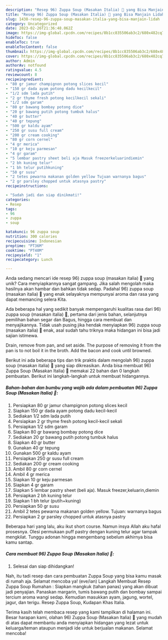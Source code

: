 ```yaml
---
description: "Resep 96) Zuppa Soup (Masakan Italia) 🥣 yang Bisa Manjain Lidah"
title: "Resep 96) Zuppa Soup (Masakan Italia) 🥣 yang Bisa Manjain Lidah"
slug: 1438-resep-96-zuppa-soup-masakan-italia-yang-bisa-manjain-lidah
category: Uncategorized
date: 2023-02-26T21:36:48.062Z
image: https://img-global.cpcdn.com/recipes/8b1cc835506ab3c2/680x482cq70/96-zuppa-soup-masakan-italia-foto-resep-utama.jpg
hideToc: false
enableToc: true
enableTocContent: false
thumbnail: https://img-global.cpcdn.com/recipes/8b1cc835506ab3c2/680x482cq70/96-zuppa-soup-masakan-italia-foto-resep-utama.jpg
cover: https://img-global.cpcdn.com/recipes/8b1cc835506ab3c2/680x482cq70/96-zuppa-soup-masakan-italia-foto-resep-utama.jpg
author: Admin
authorAv: notfound
ratingvalue: 4.5
reviewcount: 8
recipeingredient:
- "80 gr jamur champignon potong slices kecil"
- "150 gr dada ayam potong dadu kecilkecil"
- "1/2 sdm lada putih"
- "2 gr thyme fresh potong kecilkecil sekali"
- "1/2 sdm garam"
- "80 gr bawang bombay potong dice"
- "20 gr bawang putih potong tumbuk halus"
- "40 gr butter"
- "40 gr tepung"
- "500 gr kaldu ayam"
- "250 gr susu full cream"
- "200 gr cream cooking"
- "80 gr corn cernel"
- "4 gr merica"
- "10 gr keju parmesan"
- "4 gr garam"
- "5 lembar pastry sheet beli aja Masuk freezerkeluarindiemin"
- "2 bh kuning telur"
- "1 bh telur putihkuning"
- "50 gr susu"
- "2 tetes pewarna makanan golden yellow Tujuan warnanya bagus"
- "2 gr parsley chopped untuk atasnya pastry"
recipeinstructions:

- "Sudah jadi dan siap dinikmati!"
categories:
- Resep
tags:
- 96
- zuppa
- soup

katakunci: 96 zuppa soup 
nutrition: 300 calories
recipecuisine: Indonesian
preptime: "PT36M"
cooktime: "PT40M"
recipeyield: "1"
recipecategory: Lunch

---
```





Anda sedang mencari ide resep 96) zuppa soup (masakan italia) 🥣 yang unik? Cara menyiapkannya sangat gampang. Jika salah mengolah maka hasilnya akan hambar dan bahkan tidak sedap. Padahal 96) zuppa soup (masakan italia) 🥣 yang enak selayaknya mempunyai aroma dan rasa yang dapat memancing selera Kita.





Ada beberapa hal yang sedikit banyak mempengaruhi kualitas rasa dari 96) zuppa soup (masakan italia) 🥣, pertama dari jenis bahan, selanjutnya pemilihan bahan segar dan Bagus, hingga cara membuat dan menyajikannya. Tidak usah pusing jika hendak menyiapkan 96) zuppa soup (masakan italia) 🥣 enak,      asal sudah tahu triknya maka hidangan ini bisa jadi sajian istimewa.














Drain, remove from pan, and set aside. The purpose of removing it from the pan is to not boil it in the broth. Add the bacon and cook until browned.






Berikut ini ada beberapa tips dan trik praktis dalam mengolah 96) zuppa soup (masakan italia) 🥣 yang siap dikreasikan. Anda bisa membuat 96) Zuppa Soup (Masakan Italia) 🥣 memakai 22 bahan dan 0 langkah pembuatan. Berikut ini langkah-langkah untuk membuat hidangannya.

<!--inarticleads1-->

##### Bahan-bahan dan bumbu yang wajib ada dalam pembuatan 96) Zuppa Soup (Masakan Italia) 🥣:

1. Persiapkan 80 gr jamur champignon potong slices kecil
1. Siapkan 150 gr dada ayam potong dadu kecil-kecil
1. Sediakan 1/2 sdm lada putih
1. Persiapkan 2 gr thyme fresh potong kecil-kecil sekali
1. Persiapkan 1/2 sdm garam
1. Siapkan 80 gr bawang bombay potong dice
1. Sediakan 20 gr bawang putih potong tumbuk halus
1. Siapkan 40 gr butter
1. Gunakan 40 gr tepung
1. Gunakan 500 gr kaldu ayam
1. Persiapkan 250 gr susu full cream
1. Sediakan 200 gr cream cooking
1. Ambil 80 gr corn cernel
1. Ambil 4 gr merica
1. Siapkan 10 gr keju parmesan
1. Siapkan 4 gr garam
1. Siapkan 5 lembar pastry sheet (beli aja). Masuk freezer,keluarin,diemin
1. Persiapkan 2 bh kuning telur
1. Siapkan 1 bh telur (putih+kuning)
1. Persiapkan 50 gr susu
1. Ambil 2 tetes pewarna makanan golden yellow. Tujuan: warnanya bagus
1. Persiapkan 2 gr parsley chopped untuk atasnya pastry


Beberapa hari yang lalu, aku ikut short course. Namun insya Allah aku hafal prosesnya. Olesi permukaan puff pastry dengan kuning telur agar tampak mengkilat. Tunggu adonan hingga mengembang sebelum akhirnya bisa kamu santap. 

<!--inarticleads2-->

##### Cara membuat 96) Zuppa Soup (Masakan Italia) 🥣:


1. Selesai dan siap dihidangkan!

Nah, itu tadi resep dan cara pembuatan Zuppa Soup yang bisa kamu masak di rumah aja. Selamat mencoba ya! (eve/ian) Langkah Membuat Resep Zuppa Soup Rumahan : Siapkan mangkuk (tahan panas) yang akan dibuat jadi penyajian. Panaskan margarin, tumis bawang putih dan bombay sampai tercium aroma wangi sedap. Kemudian masukkan ayam, jagung, wortel, jagur, dan terigu. Resep Zuppa Soup, Kudapan Khas Italia. 

Terima kasih telah membaca resep yang kami tampilkan di halaman ini. Besar harapan kami, olahan 96) Zuppa Soup (Masakan Italia) 🥣 yang mudah di atas dapat membantu anda menyiapkan hidangan yang lezat untuk keluarga/teman ataupun menjadi ide untuk berjualan makanan. Selamat mencoba!
